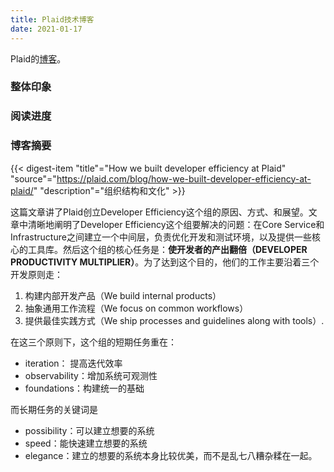 ```yaml
---
title: Plaid技术博客
date: 2021-01-17
---
```


Plaid的[博客](https://plaid.com/blog/)。

### 整体印象

### 阅读进度

### 博客摘要

{{< digest-item "title"="How we built developer efficiency at Plaid" "source"="https://plaid.com/blog/how-we-built-developer-efficiency-at-plaid/" "description"="组织结构和文化" >}}

这篇文章讲了Plaid创立Developer Efficiency这个组的原因、方式、和展望。文章中清晰地阐明了Developer Efficiency这个组要解决的问题：在Core Service和Infrastructure之间建立一个中间层，负责优化开发和测试环境，以及提供一些核心的工具库。然后这个组的核心任务是：**使开发者的产出翻倍（DEVELOPER PRODUCTIVITY MULTIPLIER）**。为了达到这个目的，他们的工作主要沿着三个开发原则走：
1. 构建内部开发产品（We build internal products）
2. 抽象通用工作流程（We focus on common workflows）
3. 提供最佳实践方式（We ship processes and guidelines along with tools）.

在这三个原则下，这个组的短期任务重在：
* iteration： 提高迭代效率
* observability：增加系统可观测性
* foundations：构建统一的基础

而长期任务的关键词是
* possibility：可以建立想要的系统
* speed：能快速建立想要的系统
* elegance：建立的想要的系统本身比较优美，而不是乱七八糟杂糅在一起。
